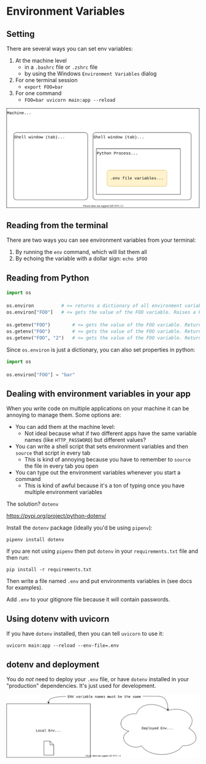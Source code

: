 # Environment Variables

## Setting

There are several ways you can set env variables:

1. At the machine level
    - in a `.bashrc` file or `.zshrc` file
    - by using the Windows `Environment Variables` dialog
1. For one terminal session
    - `export FOO=bar`
1. For one command
    - `FOO=bar uvicorn main:app --reload`

![](./env-variables.drawio.svg)

## Reading from the terminal

There are two ways you can see environment variables from your terminal:

1. By running the `env` command, which will list them all
1. By echoing the variable with a dollar sign: `echo $FOO`

## Reading from Python

```py
import os

os.environ          # <= returns a dictionary of all environment variables
os.environ["FOO"]   # <= gets the value of the FOO variable. Raises a key error if FOO is not defined

os.getenv("FOO")        # <= gets the value of the FOO variable. Returns None if FOO is not defined
os.getenv("FOO")        # <= gets the value of the FOO variable. Returns None if FOO is not defined
os.getenv("FOO", "2")   # <= gets the value of the FOO variable. Returns "2" if FOO is not defined
```

Since `os.environ` is just a dictionary, you can also set properties in python:

```py
import os

os.environ["FOO"] = "bar"
```

## Dealing with environment variables in your app

When you write code on multiple applications on your machine it can be annoying to manage them. Some options are:

- You can add them at the machine level:
    - Not ideal because what if two different apps have the same variable names (like `HTTP_PASSWORD`) but different values?
- You can write a shell script that sets environment variables and then `source` that script in every tab
    - This is kind of annoying because you have to remember to `source` the file in every tab you open
- You can type out the environment variables whenever you start a command
    - This is kind of awful because it's a ton of typing once you have multiple environment variables

The solution? `dotenv`

https://pypi.org/project/python-dotenv/

Install the `dotenv` package (ideally you'd be using `pipenv`):

```
pipenv install dotenv
```

If you are not using `pipenv` then put `dotenv` in your `requirements.txt` file and then run:

```
pip install -r requirements.txt
```

Then write a file named `.env` and put environments variables in (see docs for examples).

Add `.env` to your gitignore file because it will contain passwords.

## Using dotenv with uvicorn

If you have `dotenv` installed, then you can tell `uvicorn` to use it:

```
uvicorn main:app --reload --env-file=.env
```

## dotenv and deployment

You do _not_ need to deploy your `.env` file, or have `dotenv` installed in your "production" dependencies. It's just used for development.

![](./deployment.drawio.svg)